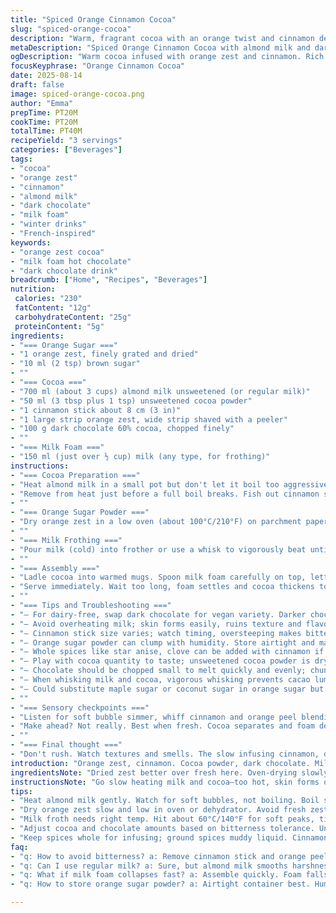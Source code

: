 ```yaml
---
title: "Spiced Orange Cinnamon Cocoa"
slug: "spiced-orange-cocoa"
description: "Warm, fragrant cocoa with an orange twist and cinnamon depth. Uses almond milk and dark chocolate for a richer, less sweet profile. Dried orange zest ground with brown sugar adds a caramelized citrus note. Milk frothed for texture contrast. Experience aroma of cinnamon slowly infusing and chocolate melting into velvety warmth. Great for chilly evenings or as a comforting afternoon treat."
metaDescription: "Spiced Orange Cinnamon Cocoa with almond milk and dark chocolate. Caramelized orange sugar and frothy milk add bright contrast. Warm layers of citrus and spice."
ogDescription: "Warm cocoa infused with orange zest and cinnamon. Rich dark chocolate meets airy milk foam and caramelized orange sugar dust."
focusKeyphrase: "Orange Cinnamon Cocoa"
date: 2025-08-14
draft: false
image: spiced-orange-cocoa.png
author: "Emma"
prepTime: PT20M
cookTime: PT20M
totalTime: PT40M
recipeYield: "3 servings"
categories: ["Beverages"]
tags:
- "cocoa"
- "orange zest"
- "cinnamon"
- "almond milk"
- "dark chocolate"
- "milk foam"
- "winter drinks"
- "French-inspired"
keywords:
- "orange zest cocoa"
- "milk foam hot chocolate"
- "dark chocolate drink"
breadcrumb: ["Home", "Recipes", "Beverages"]
nutrition: 
 calories: "230"
 fatContent: "12g"
 carbohydrateContent: "25g"
 proteinContent: "5g"
ingredients:
- "=== Orange Sugar ==="
- "1 orange zest, finely grated and dried"
- "10 ml (2 tsp) brown sugar"
- ""
- "=== Cocoa ==="
- "700 ml (about 3 cups) almond milk unsweetened (or regular milk)"
- "50 ml (3 tbsp plus 1 tsp) unsweetened cocoa powder"
- "1 cinnamon stick about 8 cm (3 in)"
- "1 large strip orange zest, wide strip shaved with a peeler"
- "100 g dark chocolate 60% cocoa, chopped finely"
- ""
- "=== Milk Foam ==="
- "150 ml (just over ½ cup) milk (any type, for frothing)"
instructions:
- "=== Cocoa Preparation ==="
- "Heat almond milk in a small pot but don't let it boil too aggressively or scorch. Whisk in the cocoa powder until fully dissolved. Add cinnamon stick and wide orange peel. Simmer gently—soft bubbles—about 6 to 7 minutes, whisking sometimes to avoid skin and scorching."
- "Remove from heat just before a full boil breaks. Fish out cinnamon stick and orange peel quickly, or else bitterness creeps in. Stir in chopped dark chocolate off heat, let residual warmth melt it completely, about 2 minutes. Should be glossy, thickening but still pourable."
- ""
- "=== Orange Sugar Powder ==="
- "Dry orange zest in a low oven (about 100°C/210°F) on parchment paper for 10 minutes, stirring halfway. Can use a toaster oven or dehydrator if handy. Mix with brown sugar in a mortar or ziplock, crushing finely. This caramelized sugar dust brings toasty sweet citrus aroma—way better than fresh zest here."
- ""
- "=== Milk Frothing ==="
- "Pour milk (cold) into frother or use a whisk to vigorously beat until soft peaks form and temp reaches about 60°C (140°F). You want creamy airy foam with tiny bubbles—not a latte but close. If no frother, heat gently and shake vigorously in a sealed jar."
- ""
- "=== Assembly ==="
- "Ladle cocoa into warmed mugs. Spoon milk foam carefully on top, letting some stream down the sides; contrast hot cocoa with airy foam. Dust orange sugar powder on top sparingly to avoid clumping. The scent hits first, then the rich cocoa beneath, velvet and spiced."
- "Serve immediately. Wait too long, foam settles and cocoa thickens too much. Reheat gently if needed. Add a dash of cayenne or grated star anise if you want a twist—adds warmth without overpowering."
- ""
- "=== Tips and Troubleshooting ==="
- "— For dairy-free, swap dark chocolate for vegan variety. Darker chocolates give bitter depth; more milk chocolate makes sweeter drink but weaker aroma."
- "— Avoid overheating milk; skin forms easily, ruins texture and flavor."
- "— Cinnamon stick size varies; watch timing, oversteeping makes bitterness, understeeping means missing flavor punch."
- "— Orange sugar powder can clump with humidity. Store airtight and make fresh if possible."
- "— Whole spices like star anise, clove can be added with cinnamon if you want Christmas vibes but remove before serving or drink gets astringent."
- "— Play with cocoa quantity to taste; unsweetened cocoa powder is dry and bitter but offers strong chocolate punch."
- "— Chocolate should be chopped small to melt quickly and evenly; chunks make greasy pockets or gritty textures."
- "— When whisking milk and cocoa, vigorous whisking prevents cacao lumps and promotes sheen."
- "— Could substitute maple sugar or coconut sugar in orange sugar but flavor shifts noticeably."
- ""
- "=== Sensory checkpoints ==="
- "Listen for soft bubble simmer, whiff cinnamon and orange peel blending as it warms. Chocolate melting detaches aroma into kitchen. Foam texture—fine, creamy bubbles. Orange sugar powder high aroma, slight crunch on tongue. Final drink should coat inside of mouth, lingering spicy warmth. If taste turns bitter or sour, likely overheated milk or oversteeped cinnamon."
- "Make ahead? Not really. Best when fresh. Cocoa separates and foam deflates quickly."
- ""
- "=== Final thought ==="
- "Don't rush. Watch textures and smells. The slow infusing cinnamon, dissolved cocoa, melting chocolate, and bright orange sugar balance. I tried adding cardamom once—interesting but masked chocolate. Less is more here. Trust your senses."
introduction: "Orange zest, cinnamon. Cocoa powder, dark chocolate. Milk foam, airy soft. Not just hot chocolate—layers of citrus and spice lighting the palate. Almond milk smooths bitterness, less sweetness cuts syrup overload seen with milk chocolate. Tried straight-up milk a few times but the almond note gives a clean backdrop. Cinnamon stick length matters; too long, it drains into bitter tannin. Zest dried low and slow, caramelized sugar dust brings toasty brightness. Milk foam adds contrast—liquid chocolate meets airy clouds. A ritual all on its own."
ingredientsNote: "Dried zest better over fresh here. Oven-drying slowly extracts oils, no bitterness. Brown sugar caramelizes nicely with zest; substitute maple sugar if needed but flavors shift sweeter. Almond milk chosen for its subtle nuttiness and creaminess, never watery like skim milk. Dark 60% chocolate balances cocoa powder bitterness and sugar. Milk for foaming can be any, but fat content helps hold foam longer—whole milk preferred. Cinnamon stick fresh, thick enough to infuse but not overpower. Wide strip orange peel meant for quick aroma release, removed before bitterness sets in. Keep spices whole—ground spice gets muddy in liquid. Everything reversible. No more instant cocoa powder mix nonsense."
instructionsNote: "Go slow heating milk and cocoa—too hot, skin forms on milk; too cold, chocolate won't melt. Whisking keeps cocoa powder suspended, flavor even. Adding chocolate off heat preserves glossy texture. Cinnamon stick timing crucial; long steep turns liquid bitter. Dried orange peel for aroma only; don't let soak long or drink turns pithy. Frothing milk last for freshest foam; no foamer? Shake jar hard after heating milk. Assemble fast; foam collapses fast once poured. Dust orange sugar on top last, tiny spark of aroma and crunch. Cleanup tip: soak pot immediately to prevent burnt cocoa crust. Adjust cocoa and chocolate quantities based on bitterness tolerance and milk type used. Keep sensory alerts in mind throughout—smell cinnamon blend, see foam texture and cocoa sheen, taste often to intercept off flavors."
tips:
- "Heat almond milk gently. Watch for soft bubbles, not boiling. Boil scorches milk and ruins cocoa flavor. Whisk cocoa powder until fully dissolved. Chocolate melts best off heat; residual heat keeps texture glossy, not grainy. Cinnamon stick timing critical — too long and bitterness sneaks in. Remove peel before bitter pith hits. Timing, smell, and visual bubble size key sensory clues."
- "Dry orange zest slow and low in oven or dehydrator. Avoid fresh zest here; bitterness stronger when raw. Mix dried zest with brown sugar, crush finely for orange sugar powder. Toasty aroma changes drink impact. Can swap maple or coconut sugar but balance shifts sweeter, loses caramel quality. Store orange sugar airtight to prevent clumps in humidity."
- "Milk froth needs right temp. Hit about 60°C/140°F for soft peaks, tiny bubbles. Cold milk works fine in frother. No frother? Shake hot milk in jar vigorously or whisk fast. Fat helps foam hold; whole milk better but can use alternatives. Quick assembly prevents foam collapse. Dollop foam last, let contrast fall lightly down sides."
- "Adjust cocoa and chocolate amounts based on bitterness tolerance. Unsweetened cocoa powder dry, strong punch. Dark chocolate with 60% cocoa balances heaviness and sweetness. Chop chocolate fine to melt evenly; chunks cause greasy patches and gritty textures. Whisking milk and cocoa well avoids cacao lumps, preserves sheen. Small technique changes affect end drink texture."
- "Keep spices whole for infusing; ground spices muddy liquid. Cinnamon stick size affects timing; thick sticks need longer infusion but risk bitterness. Whole star anise or clove optional but remove before serving to avoid astringency. Milk overheating forms skin, ruins texture and flavor. Cleanup tip: soak pot immediately after use to prevent burnt crust buildup."
faq:
- "q: How to avoid bitterness? a: Remove cinnamon stick and orange peel before full boil. Oversteeping makes tannin bitterness. Watch simmer bubbles, smell change. If taste turns off, milk too hot or spice steep too long. Timing matters more than high heat."
- "q: Can I use regular milk? a: Sure, but almond milk smooths harshness. Whole milk foams better than skim. Non-dairy milks vary foam and flavor; test before brewing all. Frothing trick depends on fat content. Swap sugars in orange powder but alter caramel notes."
- "q: What if milk foam collapses fast? a: Assemble quickly. Foam falls if wait. Use higher fat milk for stability. No frother? Shake in jar or whisk hard after gently warming. Avoid overheating milk or foam gets watery. Fresh foam beats reheat any day."
- "q: How to store orange sugar powder? a: Airtight container best. Humid air makes it clump fast. Store in cool dark spot. Fresh made always better aroma, but stash in fridge if long. Can grind again if lumps form. Dry zest well before mixing with sugar."

---
```

